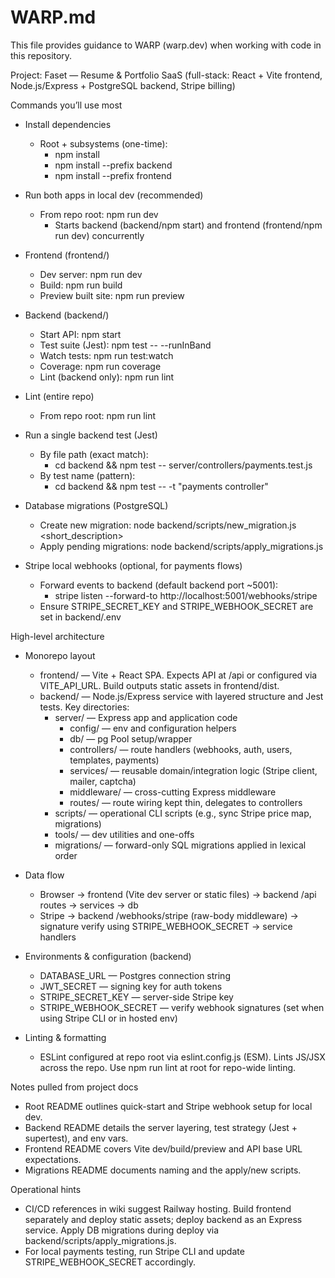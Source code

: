 # WARP.md

This file provides guidance to WARP (warp.dev) when working with code in this repository.

Project: Faset — Resume & Portfolio SaaS (full-stack: React + Vite frontend, Node.js/Express + PostgreSQL backend, Stripe billing)

Commands you’ll use most

- Install dependencies
  - Root + subsystems (one-time):
    - npm install
    - npm install --prefix backend
    - npm install --prefix frontend

- Run both apps in local dev (recommended)
  - From repo root: npm run dev
    - Starts backend (backend/npm start) and frontend (frontend/npm run dev) concurrently

- Frontend (frontend/)
  - Dev server: npm run dev
  - Build: npm run build
  - Preview built site: npm run preview

- Backend (backend/)
  - Start API: npm start
  - Test suite (Jest): npm test -- --runInBand
  - Watch tests: npm run test:watch
  - Coverage: npm run coverage
  - Lint (backend only): npm run lint

- Lint (entire repo)
  - From repo root: npm run lint

- Run a single backend test (Jest)
  - By file path (exact match):
    - cd backend && npm test -- server/controllers/payments.test.js
  - By test name (pattern):
    - cd backend && npm test -- -t "payments controller"

- Database migrations (PostgreSQL)
  - Create new migration: node backend/scripts/new_migration.js <short_description>
  - Apply pending migrations: node backend/scripts/apply_migrations.js

- Stripe local webhooks (optional, for payments flows)
  - Forward events to backend (default backend port ~5001):
    - stripe listen --forward-to http://localhost:5001/webhooks/stripe
  - Ensure STRIPE_SECRET_KEY and STRIPE_WEBHOOK_SECRET are set in backend/.env

High-level architecture

- Monorepo layout
  - frontend/ — Vite + React SPA. Expects API at /api or configured via VITE_API_URL. Build outputs static assets in frontend/dist.
  - backend/ — Node.js/Express service with layered structure and Jest tests. Key directories:
    - server/ — Express app and application code
      - config/ — env and configuration helpers
      - db/ — pg Pool setup/wrapper
      - controllers/ — route handlers (webhooks, auth, users, templates, payments)
      - services/ — reusable domain/integration logic (Stripe client, mailer, captcha)
      - middleware/ — cross-cutting Express middleware
      - routes/ — route wiring kept thin, delegates to controllers
    - scripts/ — operational CLI scripts (e.g., sync Stripe price map, migrations)
    - tools/ — dev utilities and one-offs
    - migrations/ — forward-only SQL migrations applied in lexical order

- Data flow
  - Browser -> frontend (Vite dev server or static files) -> backend /api routes -> services -> db
  - Stripe -> backend /webhooks/stripe (raw-body middleware) -> signature verify using STRIPE_WEBHOOK_SECRET -> service handlers

- Environments & configuration (backend)
  - DATABASE_URL — Postgres connection string
  - JWT_SECRET — signing key for auth tokens
  - STRIPE_SECRET_KEY — server-side Stripe key
  - STRIPE_WEBHOOK_SECRET — verify webhook signatures (set when using Stripe CLI or in hosted env)

- Linting & formatting
  - ESLint configured at repo root via eslint.config.js (ESM). Lints JS/JSX across the repo. Use npm run lint at root for repo-wide linting.

Notes pulled from project docs

- Root README outlines quick-start and Stripe webhook setup for local dev.
- Backend README details the server layering, test strategy (Jest + supertest), and env vars.
- Frontend README covers Vite dev/build/preview and API base URL expectations.
- Migrations README documents naming and the apply/new scripts.

Operational hints

- CI/CD references in wiki suggest Railway hosting. Build frontend separately and deploy static assets; deploy backend as an Express service. Apply DB migrations during deploy via backend/scripts/apply_migrations.js.
- For local payments testing, run Stripe CLI and update STRIPE_WEBHOOK_SECRET accordingly.

